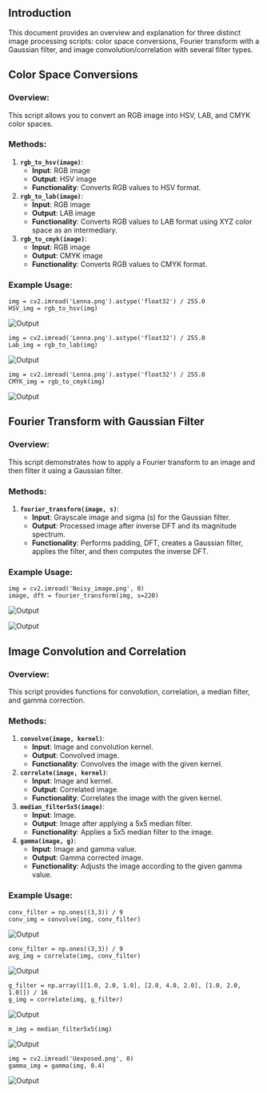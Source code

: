 ## Introduction
This document provides an overview and explanation for three distinct image processing scripts: color space conversions, Fourier transform with a Gaussian filter, and image convolution/correlation with several filter types.

## Color Space Conversions

### Overview:
This script allows you to convert an RGB image into HSV, LAB, and CMYK color spaces.

### Methods:
1. **`rgb_to_hsv(image)`**:
    * **Input**: RGB image
    * **Output**: HSV image
    * **Functionality**: Converts RGB values to HSV format. 
2. **`rgb_to_lab(image)`**:
    * **Input**: RGB image
    * **Output**: LAB image
    * **Functionality**: Converts RGB values to LAB format using XYZ color space as an intermediary.
3. **`rgb_to_cmyk(image)`**:
    * **Input**: RGB image
    * **Output**: CMYK image
    * **Functionality**: Converts RGB values to CMYK format.

### Example Usage:
```
img = cv2.imread('Lenna.png').astype('float32') / 255.0
HSV_img = rgb_to_hsv(img)
```

![Output](results/hsv_image.png) 

```
img = cv2.imread('Lenna.png').astype('float32') / 255.0
Lab_img = rgb_to_lab(img)
```

![Output](results/lab_image.png)

```
img = cv2.imread('Lenna.png').astype('float32') / 255.0
CMYK_img = rgb_to_cmyk(img)
```

![Output](results/cmyk_image.png)

## Fourier Transform with Gaussian Filter

### Overview:
This script demonstrates how to apply a Fourier transform to an image and then filter it using a Gaussian filter.

### Methods:
1. **`fourier_transform(image, s)`**:
    * **Input**: Grayscale image and sigma (s) for the Gaussian filter.
    * **Output**: Processed image after inverse DFT and its magnitude spectrum.
    * **Functionality**: Performs padding, DFT, creates a Gaussian filter, applies the filter, and then computes the inverse DFT.

### Example Usage:
```
img = cv2.imread('Noisy_image.png', 0)
image, dft = fourier_transform(img, s=220)
```

![Output](results/gaussian_fourier.png) 

![Output](results/converted_fourier.png)

## Image Convolution and Correlation

### Overview:
This script provides functions for convolution, correlation, a median filter, and gamma correction.

### Methods:
1. **`convolve(image, kernel)`**:
    * **Input**: Image and convolution kernel.
    * **Output**: Convolved image.
    * **Functionality**: Convolves the image with the given kernel.
2. **`correlate(image, kernel)`**:
    * **Input**: Image and kernel.
    * **Output**: Correlated image.
    * **Functionality**: Correlates the image with the given kernel.
3. **`median_filter5x5(image)`**:
    * **Input**: Image.
    * **Output**: Image after applying a 5x5 median filter.
    * **Functionality**: Applies a 5x5 median filter to the image.
4. **`gamma(image, g)`**:
    * **Input**: Image and gamma value.
    * **Output**: Gamma corrected image.
    * **Functionality**: Adjusts the image according to the given gamma value.

### Example Usage:
```
conv_filter = np.ones((3,3)) / 9
conv_img = convolve(img, conv_filter)
```

![Output](results/convolved_image.png) 

```
conv_filter = np.ones((3,3)) / 9
avg_img = correlate(img, conv_filter)
```

![Output](results/average_image.png)

```
g_filter = np.array([[1.0, 2.0, 1.0], [2.0, 4.0, 2.0], [1.0, 2.0, 1.0]]) / 16
g_img = correlate(img, g_filter)
```

![Output](results/gussian_image.png)

```
m_img = median_filter5x5(img)
```

![Output](results/median_image.png)

```
img = cv2.imread('Uexposed.png', 0)
gamma_img = gamma(img, 0.4)
```

![Output](results/adjusted_image.png)


